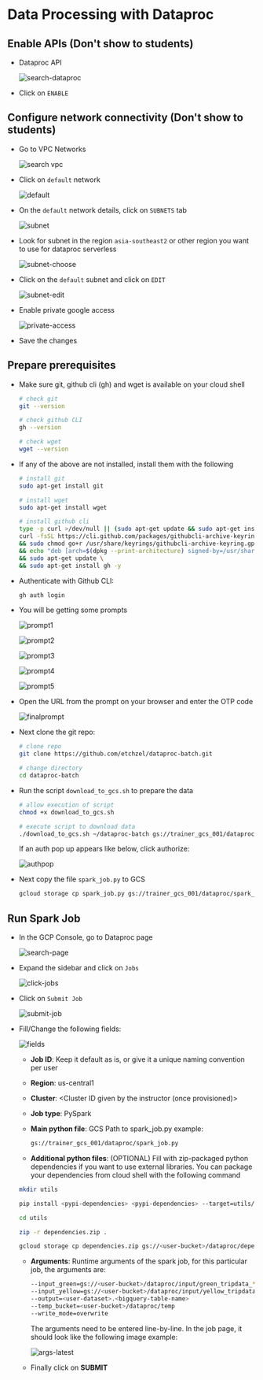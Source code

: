 # Data Processing with Dataproc

## Enable APIs (Don't show to students)

- Dataproc API

  ![search-dataproc](./guide_images/search-dataproc.png)

- Click on `ENABLE`

## Configure network connectivity (Don't show to students)

- Go to VPC Networks

  ![search vpc](./guide_images/search-vpc.png)

- Click on `default` network

  ![default](./guide_images/default-vpc.png)

- On the `default` network details, click on `SUBNETS` tab

  ![subnet](./guide_images/click-subnet.png)

- Look for subnet in the region `asia-southeast2` or other region you want to use for dataproc serverless

  ![subnet-choose](./guide_images/subnet-indo.png)

- Click on the `default` subnet and click on `EDIT`

  ![subnet-edit](./guide_images/edit-subnet.png)

- Enable private google access

  ![private-access](./guide_images/enable-private-google-access.png)

- Save the changes

## Prepare prerequisites

- Make sure git, github cli (gh) and wget is available on your cloud shell

  ```bash
  # check git
  git --version

  # check github CLI
  gh --version

  # check wget
  wget --version
  ```

- If any of the above are not installed, install them with the following

  ```bash
  # install git
  sudo apt-get install git

  # install wget
  sudo apt-get install wget

  # install github cli
  type -p curl >/dev/null || (sudo apt-get update && sudo apt-get install curl -y)
  curl -fsSL https://cli.github.com/packages/githubcli-archive-keyring.gpg | sudo dd of=/usr/share/keyrings/githubcli-archive-keyring.gpg \
  && sudo chmod go+r /usr/share/keyrings/githubcli-archive-keyring.gpg \
  && echo "deb [arch=$(dpkg --print-architecture) signed-by=/usr/share/keyrings/githubcli-archive-keyring.gpg] https://cli.github.com/packages stable main" | sudo tee /etc/apt/sources.list.d/github-cli.list > /dev/null \
  && sudo apt-get update \
  && sudo apt-get install gh -y
  ```

- Authenticate with Github CLI:

  ```bash
  gh auth login
  ```

- You will be getting some prompts

  ![prompt1](./guide_images/prompt1.png)

  ![prompt2](./guide_images/prompt2.png)

  ![prompt3](./guide_images/prompt3.png)

  ![prompt4](./guide_images/prompt4.png)

  ![prompt5](./guide_images/prompt5.png)

- Open the URL from the prompt on your browser and enter the OTP code

  ![finalprompt](./guide_images/finalprompt.png)

- Next clone the git repo:

  ```bash
  # clone repo
  git clone https://github.com/etchzel/dataproc-batch.git

  # change directory
  cd dataproc-batch
  ```

- Run the script `download_to_gcs.sh` to prepare the data

  ```bash
  # allow execution of script
  chmod +x download_to_gcs.sh

  # execute script to download data
  ./download_to_gcs.sh ~/dataproc-batch gs://trainer_gcs_001/dataproc/input
  ```

  If an auth pop up appears like below, click authorize:

  ![authpop](./guide_images/authpop.png)

- Next copy the file `spark_job.py` to GCS

  ```bash
  gcloud storage cp spark_job.py gs://trainer_gcs_001/dataproc/spark_job.py
  ```

## Run Spark Job

- In the GCP Console, go to Dataproc page

  ![search-page](./guide_images/search-dataproc-page.png)

- Expand the sidebar and click on `Jobs`

  ![click-jobs](./guide_images/dataproc-click-jobs.png)

- Click on `Submit Job`

  ![submit-job](./guide_images/submit-job.png)

- Fill/Change the following fields:

  ![fields](./guide_images/jobfields.png)

  - **Job ID**: Keep it default as is, or give it a unique naming convention per user

  - **Region**: us-central1

  - **Cluster**: <Cluster ID given by the instructor (once provisioned)>

  - **Job type**: PySpark

  - **Main python file**: GCS Path to spark_job.py example:

    ```bash
    gs://trainer_gcs_001/dataproc/spark_job.py
    ```

  - **Additional python files**: (OPTIONAL) Fill with zip-packaged python dependencies if you want to use external libraries. You can package your dependencies from cloud shell with the following command

  ```bash
  mkdir utils
  
  pip install <pypi-dependencies> <pypi-dependencies> --target=utils/

  cd utils

  zip -r dependencies.zip .

  gcloud storage cp dependencies.zip gs://<user-bucket>/dataproc/dependencies.zip
  ```

  - **Arguments**: Runtime arguments of the spark job, for this particular job, the arguments are:

    ```bash
    --input_green=gs://<user-bucket>/dataproc/input/green_tripdata_*.parquet
    --input_yellow=gs://<user-bucket>/dataproc/input/yellow_tripdata_*.parquet
    --output=<user-dataset>.<bigquery-table-name>
    --temp_bucket=<user-bucket>/dataproc/temp
    --write_mode=overwrite
    ```

    The arguments need to be entered line-by-line. In the job page, it should look like the following image example:

    ![args-latest](./guide_images/args_latest.png)

  - Finally click on **SUBMIT**
